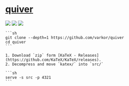 # [quiver](https://github.com/varkor/quiver)

![](https://img.shields.io/github/license/varkor/quiver?style=flat-square) ![](https://img.shields.io/github/last-commit/scillidan/quiver/master?label=last%20commit%20(fork)&style=flat-square) ![](https://img.shields.io/badge/GitHub%20Pages-121013?logo=github&logoColor=white)

````{tab} From source
```sh
git clone --depth=1 https://github.com/varkor/quiver
cd quiver
```

1. Download `zip` form [KaTeX - Releases] (https://github.com/KaTeX/KaTeX/releases).
2. Decompress and move `katex/` into `src/`

```sh
serve -s src -p 4321
```
````